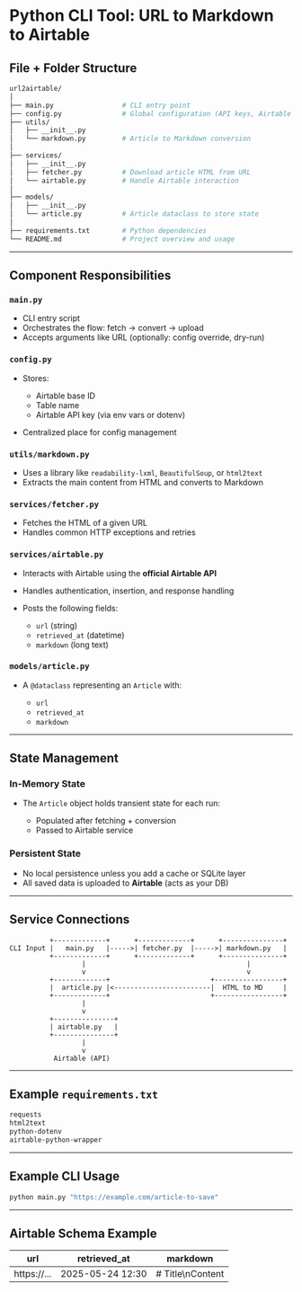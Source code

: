 # Python CLI Tool: URL to Markdown to Airtable

## File + Folder Structure

```bash
url2airtable/
│
├── main.py                 # CLI entry point
├── config.py               # Global configuration (API keys, Airtable settings)
├── utils/
│   ├── __init__.py
│   └── markdown.py         # Article to Markdown conversion
│
├── services/
│   ├── __init__.py
│   ├── fetcher.py          # Download article HTML from URL
│   └── airtable.py         # Handle Airtable interaction
│
├── models/
│   ├── __init__.py
│   └── article.py          # Article dataclass to store state
│
├── requirements.txt        # Python dependencies
└── README.md               # Project overview and usage
```

---

## Component Responsibilities

### `main.py`

* CLI entry script
* Orchestrates the flow: fetch → convert → upload
* Accepts arguments like URL (optionally: config override, dry-run)

### `config.py`

* Stores:

  * Airtable base ID
  * Table name
  * Airtable API key (via env vars or dotenv)
* Centralized place for config management

### `utils/markdown.py`

* Uses a library like `readability-lxml`, `BeautifulSoup`, or `html2text`
* Extracts the main content from HTML and converts to Markdown

### `services/fetcher.py`

* Fetches the HTML of a given URL
* Handles common HTTP exceptions and retries

### `services/airtable.py`

* Interacts with Airtable using the **official Airtable API**
* Handles authentication, insertion, and response handling
* Posts the following fields:

  * `url` (string)
  * `retrieved_at` (datetime)
  * `markdown` (long text)

### `models/article.py`

* A `@dataclass` representing an `Article` with:

  * `url`
  * `retrieved_at`
  * `markdown`

---

## State Management

### In-Memory State

* The `Article` object holds transient state for each run:

  * Populated after fetching + conversion
  * Passed to Airtable service

### Persistent State

* No local persistence unless you add a cache or SQLite layer
* All saved data is uploaded to **Airtable** (acts as your DB)

---

## Service Connections

```text
          +-------------+      +-------------+      +---------------+
CLI Input |   main.py   |----->| fetcher.py  |----->| markdown.py   |
          +-------------+      +-------------+      +---------------+
                  |                                        |
                  v                                        v
          +-------------+                         +-----------------+
          |  article.py |<------------------------|  HTML to MD     |
          +-------------+                         +-----------------+
                  |
                  v
          +---------------+
          | airtable.py   |
          +---------------+
                  |
                  v
           Airtable (API)
```

---

## Example `requirements.txt`

```txt
requests
html2text
python-dotenv
airtable-python-wrapper
```

---

## Example CLI Usage

```bash
python main.py "https://example.com/article-to-save"
```

---

## Airtable Schema Example

| url          | retrieved\_at    | markdown         |
| ------------ | ---------------- | ---------------- |
| https\://... | 2025-05-24 12:30 | # Title\nContent |
